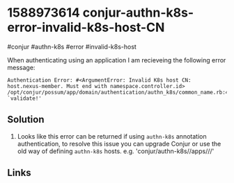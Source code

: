 # 1588973614 conjur-authn-k8s-error-invalid-k8s-host-CN
#conjur #authn-k8s #error #invalid-k8s-host


When authenticating using an application I am recieveing the following error message:
```
Authentication Error: #<ArgumentError: Invalid K8s host CN: host.nexus-member. Must end with namespace.controller.id>
/opt/conjur/possum/app/domain/authentication/authn_k8s/common_name.rb:46:in `validate!'
```

## Solution
1. Looks like this error can be returned if using `authn-k8s` annotation authentication, to resolve this issue you can upgrade Conjur or use the old way of defining `authn-k8s` hosts. e.g. 'conjur/authn-k8s/<serviceId>/apps/<namespace>/<resource type>/<resource name>'

## Links
